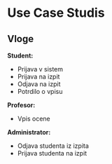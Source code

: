 # Use Case Studis

## Vloge

**Student:**
- Prijava v sistem
- Prijava na izpit
- Odjava na izpit
- Potrdilo o vpisu

**Profesor:**
- Vpis ocene

**Administrator:**
- Odjava studenta iz izpita
- Prijava studenta na izpit
